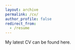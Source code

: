 ```yaml
---
layout: archive
permalink: /cv/
author_profile: false
redirect_from:
  - /resume
---
```


My latest CV can be found here.
